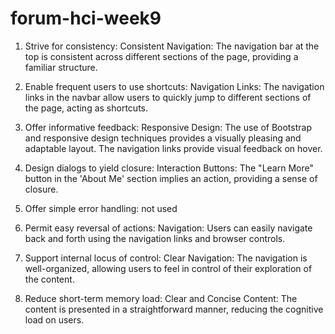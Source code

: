 # forum-hci-week9

1. Strive for consistency:
Consistent Navigation: The navigation bar at the top is consistent across different sections of the page, providing a familiar structure.

2. Enable frequent users to use shortcuts:
Navigation Links: The navigation links in the navbar allow users to quickly jump to different sections of the page, acting as shortcuts.

3. Offer informative feedback:
Responsive Design: The use of Bootstrap and responsive design techniques provides a visually pleasing and adaptable layout. The navigation links provide visual feedback on hover.

4. Design dialogs to yield closure:
Interaction Buttons: The "Learn More" button in the 'About Me' section implies an action, providing a sense of closure.

5. Offer simple error handling:
not used

6. Permit easy reversal of actions:
Navigation: Users can easily navigate back and forth using the navigation links and browser controls.

7. Support internal locus of control:
Clear Navigation: The navigation is well-organized, allowing users to feel in control of their exploration of the content.

9. Reduce short-term memory load:
Clear and Concise Content: The content is presented in a straightforward manner, reducing the cognitive load on users.
